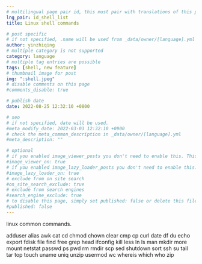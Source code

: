 ```yaml
---
# multilingual page pair id, this must pair with translations of this page. (This name must be unique)
lng_pair: id_shell_list
title: Linux shell commands

# post specific
# if not specified, .name will be used from _data/owner/[language].yml
author: yinzhiqing
# multiple category is not supported
category: language
# multiple tag entries are possible
tags: [shell, new feature]
# thumbnail image for post
img: ":shell.jpeg"
# disable comments on this page
#comments_disable: true

# publish date
date: 2022-08-25 12:32:10 +0800

# seo
# if not specified, date will be used.
#meta_modify_date: 2022-03-03 12:32:10 +0900
# check the meta_common_description in _data/owner/[language].yml
#meta_description: ""

# optional
# if you enabled image_viewer_posts you don't need to enable this. This is only if image_viewer_posts = false
#image_viewer_on: true
# if you enabled image_lazy_loader_posts you don't need to enable this. This is only if image_lazy_loader_posts = false
#image_lazy_loader_on: true
# exclude from on site search
#on_site_search_exclude: true
# exclude from search engines
#search_engine_exclude: true
# to disable this page, simply set published: false or delete this file
#published: false
---
```


<!-- outline-start -->

linux common commands. <!-- outline-end -->

adduser
alias
awk
cat
cd
chmod
chown
clear
cmp
cp
curl
date
df
du
echo
export 
fdisk
file
find
free
grep
head
ifconfig
kill
less
ln 
ls
man
mkdir
more
mount
netstat
passwd
ps 
pwd
rm
rmdir
scp
sed
shutdown
sort 
ssh
su
tail
tar
top
touch
uname
uniq
unzip
usermod
wc
whereis
which
who
zip

